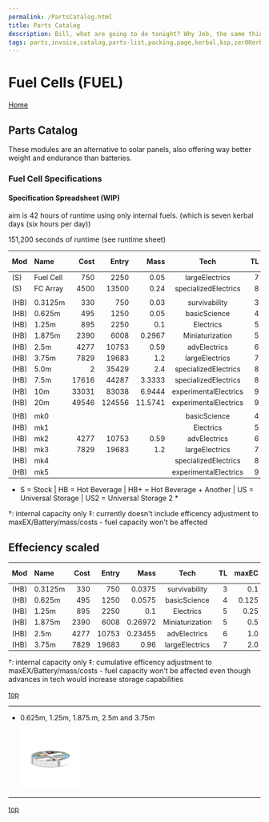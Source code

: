 ```yaml
---
permalink: /PartsCatalog.html
title: Parts Catalog
description: Bill, what are going to do tonight? Why Jeb, the same thing we do every night, Take over the world!
tags: parts,invoice,catalog,parts-list,packing,page,kerbal,ksp,zer0Kerbal,zedK
---
```

<!-- PartsCatalog.md v1.1.4.1
Fuel Cells (FUEL)
created: 01 Feb 2022
updated: 01 Oct 2022 -->

<script src="https://kit.fontawesome.com/0ea5493613.js" crossorigin="anonymous"></script>
<i class="fa-solid fa-explosion fa-beat-fade fa-3x" style="--fa-beat-fade-opacity: 0.1; --fa-beat-fade-scale: 1.25;color: #FF7E03" ></i>

# Fuel Cells (FUEL)

[Home](./index.md)

## Parts Catalog

These modules are an alternative to solar panels, also offering way better weight and endurance than batteries.

### Fuel Cell Specifications

#### Specification Spreadsheet (WIP)

aim is 42 hours of runtime using only internal fuels. (which is seven kerbal days (six hours per day))

151,200 seconds of runtime (see runtime sheet)

| Mod  | Name      |  Cost |  Entry |    Mass |         Tech          |   TL | maxEC | Fuel (L) | RunTime† | Battery (EC) | efficiency‡ |
| :--- | :-------- | ----: | -----: | ------: | :-------------------: | ---: | ----: | :------: | -------: | -----------: | ----------: |
| (S)  | Fuel Cell |   750 |   2250 |    0.05 |    largeElectrics     |    7 |   1.5 |    -     |     0h0m |           50 |    baseline |
| (S)  | FC Array  |  4500 |  13500 |    0.24 | specializedElectrics  |    8 |    18 |    -     |     0h0m |          300 |    baseline |
|      |           |       |        |         |                       |      |       |          |          |              |             |
| (HB) | 0.3125m   |   330 |    750 |    0.03 |     survivability     |    3 | 0.375 |    5     |     0h0m |           10 |        -25% |
| (HB) | 0.625m    |   495 |   1250 |    0.05 |     basicScience      |    4 |  0.75 |    15    |   22h 0m |           50 |        -15% |
| (HB) | 1.25m     |   895 |   2250 |     0.1 |       Electrics       |    5 |   1.5 |    30    |   35h 0m |          100 |             |
| (HB) | 1.875m    |  2390 |   6008 |  0.2967 |    Miniaturization    |    5 |   4.5 |    90    |   35h 0m |          300 |        +10% |
| (HB) | 2.5m      |  4277 |  10753 |    0.59 |     advElectrics      |    6 |     9 |   180    |   37h 0m |          600 |        +15% |
| (HB) | 3.75m     |  7829 |  19683 |     1.2 |    largeElectrics     |    7 |    18 |   365    |   45h 0m |         1225 |        +25% |
| (HB) | 5.0m      |     2 |  35429 |     2.4 | specializedElectrics  |    8 |    36 |   730    |   42h 0m |         2427 |        +50% |
| (HB) | 7.5m      | 17616 |  44287 |  3.3333 | specializedElectrics  |    8 |    50 |   1010   |     0h0m |         3371 |        +75% |
| (HB) | 10m       | 33031 |  83038 |  6.9444 | experimentalElectrics |    9 |    75 |   1515   |     0h0m |         5056 |       +100% |
| (HB) | 20m       | 49546 | 124556 | 11.5741 | experimentalElectrics |    9 |   125 |   2530   |     0h0m |         8427 |      +200 % |
|      |           |       |        |         |                       |      |       |          |          |              |             |
| (HB) | mk0       |       |        |         |     basicScience      |    4 |       |          |     0h0m |              |        -25% |
| (HB) | mk1       |       |        |         |       Electrics       |    5 |       |          |     0h0m |              |        -15% |
| (HB) | mk2       |  4277 |  10753 |    0.59 |     advElectrics      |    6 |  8.85 |   180    |     0h0m |          600 |             |
| (HB) | mk3       |  7829 |  19683 |     1.2 |    largeElectrics     |    7 |    18 |   365    |     0h0m |         1225 |        +15% |
| (HB) | mk4       |       |        |         | specializedElectrics  |    8 |       |          |     0h0m |              |         +25 |
| (HB) | mk5       |       |        |         | experimentalElectrics |    9 |       |          |     0h0m |              |        +50% |

* S = Stock | HB = Hot Beverage | HB+ = Hot Beverage + Another | US =  Universal Storage | US2 =  Universal Storage 2 *

†: internal capacity only
‡: currently doesn't include efficency adjustment to maxEX/Battery/mass/costs - fuel capacity won't be affected

## Effeciency scaled

| Mod  | Name    | Cost | Entry |    Mass |      Tech       |   TL | maxEC | Fuel (L) | RunTime† | RunTime+EF† | Battery (EC) | efficiency‡ |
| :--- | :------ | ---: | ----: | ------: | :-------------: | ---: | ----: | :------: | -------: | ----------: | -----------: | ----------: |
| (HB) | 0.3125m |  330 |   750 |  0.0375 |  survivability  |    3 |   0.1 |    20    |   22h 0m |      22h 0m |            7 |        -25% |
| (HB) | 0.625m  |  495 |  1250 |  0.0575 |  basicScience   |    4 | 0.125 |    40    |   35h 0m |      35h 0m |           50 |        -15% |
| (HB) | 1.25m   |  895 |  2250 |     0.1 |    Electrics    |    5 |  0.25 |    80    |   35h 0m |      35h 0m |          200 |             |
| (HB) | 1.875m  | 2390 |  6008 | 0.26972 | Miniaturization |    5 |   0.5 |   170    |   37h 0m |      42h 0m |          500 |        +10% |
| (HB) | 2.5m    | 4277 | 10753 | 0.23455 |  advElectrics   |    6 |   1.0 |   380    |   45h 0m |      53h 0m |         1000 |        +15% |
| (HB) | 3.75m   | 7829 | 19683 |    0.96 | largeElectrics  |    7 |   2.0 |   768    |   42h 0m |      57h 0m |         2000 |        +25% |

†: internal capacity only
‡: cumulative efficency adjustment to maxEX/Battery/mass/costs - fuel capacity won't be affected even though advances in tech would increase storage capabilities

[top](#parts-catalog)

---

* 0.625m, 1.25m, 1.875.m, 2.5m and 3.75m

  <img src="https://raw.githubusercontent.com/zer0Kerbal/FuelCells/master/docs/thumbs/fuel-125_icon.png" alt="Fuel Cell Module" width="25%" height="25%" />

---

[top](#parts-catalog)

<!-- this file CC BY-ND 4.0 by zer0Kerbal -->